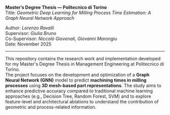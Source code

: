 **Master’s Degree Thesis — Politecnico di Torino**  
Title: *Geometric Deep Learning for Milling Process Time Estimation: A Graph Neural Network Approach*


Author: *Lorenzo Ravalli*  
Supervisor: *Giulia Bruno*  
Co-Supervisor: *Niccolò Giovenali, Giovanni Marongiu*  
Date: November 2025  

 ---
 
This repository contains the research work and implementation developed for my Master's Degree Thesis in Management Engineering at Politecnico di Torino.  
The project focuses on the development and optimization of a **Graph Neural Network (GNN)** model to predict **machining times in milling processes** using **3D mesh-based part representations**.
The study aims to enhance predictive accuracy compared to traditional machine learning approaches (e.g., Decision Tree, Random Forest, SVM) and to explore feature-level and architectural ablations to understand the contribution of geometric and process-related information.

